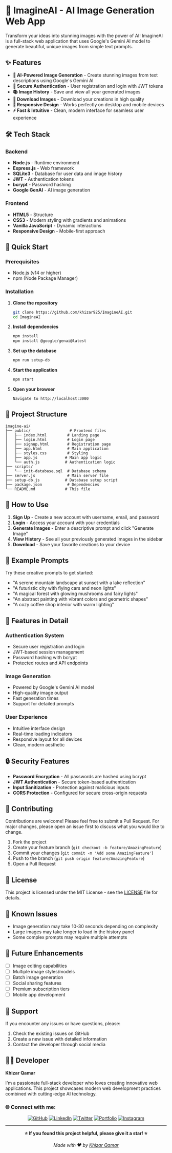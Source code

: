 # 🎨 ImagineAI - AI Image Generation Web App

Transform your ideas into stunning images with the power of AI! ImagineAI is a full-stack web application that uses Google's Gemini AI model to generate beautiful, unique images from simple text prompts.

## ✨ Features

- **🚀 AI-Powered Image Generation** - Create stunning images from text descriptions using Google's Gemini AI
- **🔐 Secure Authentication** - User registration and login with JWT tokens
- **📚 Image History** - Save and view all your generated images
- **💾 Download Images** - Download your creations in high quality
- **📱 Responsive Design** - Works perfectly on desktop and mobile devices
- **⚡ Fast & Intuitive** - Clean, modern interface for seamless user experience

## 🛠️ Tech Stack

### Backend
- **Node.js** - Runtime environment
- **Express.js** - Web framework
- **SQLite3** - Database for user data and image history
- **JWT** - Authentication tokens
- **bcrypt** - Password hashing
- **Google GenAI** - AI image generation

### Frontend
- **HTML5** - Structure
- **CSS3** - Modern styling with gradients and animations
- **Vanilla JavaScript** - Dynamic interactions
- **Responsive Design** - Mobile-first approach

## 🚀 Quick Start

### Prerequisites
- Node.js (v14 or higher)
- npm (Node Package Manager)

### Installation

1. **Clone the repository**
   ```bash
   git clone https://github.com/khizar925/ImagineAI.git
   cd ImagineAI
   ```

2. **Install dependencies**
   ```bash
   npm install
   npm install @google/genai@latest
   ```

3. **Set up the database**
   ```bash
   npm run setup-db
   ```

4. **Start the application**
   ```bash
   npm start
   ```

5. **Open your browser**
   ```
   Navigate to http://localhost:3000
   ```

## 📁 Project Structure

```
imagine-ai/
├── public/                 # Frontend files
│   ├── index.html         # Landing page
│   ├── login.html         # Login page
│   ├── signup.html        # Registration page
│   ├── app.html           # Main application
│   ├── styles.css         # Styling
│   ├── app.js            # Main app logic
│   └── auth.js           # Authentication logic
├── scripts/
│   └── init-database.sql  # Database schema
├── server.js              # Main server file
├── setup-db.js           # Database setup script
├── package.json           # Dependencies
└── README.md             # This file
```

## 🎯 How to Use

1. **Sign Up** - Create a new account with username, email, and password
2. **Login** - Access your account with your credentials
3. **Generate Images** - Enter a descriptive prompt and click "Generate Image"
4. **View History** - See all your previously generated images in the sidebar
5. **Download** - Save your favorite creations to your device


## 🎨 Example Prompts

Try these creative prompts to get started:

- "A serene mountain landscape at sunset with a lake reflection"
- "A futuristic city with flying cars and neon lights"
- "A magical forest with glowing mushrooms and fairy lights"
- "An abstract painting with vibrant colors and geometric shapes"
- "A cozy coffee shop interior with warm lighting"

## 🚀 Features in Detail

### Authentication System
- Secure user registration and login
- JWT-based session management
- Password hashing with bcrypt
- Protected routes and API endpoints

### Image Generation
- Powered by Google's Gemini AI model
- High-quality image output
- Fast generation times
- Support for detailed prompts

### User Experience
- Intuitive interface design
- Real-time loading indicators
- Responsive layout for all devices
- Clean, modern aesthetic

## 🔒 Security Features

- **Password Encryption** - All passwords are hashed using bcrypt
- **JWT Authentication** - Secure token-based authentication
- **Input Sanitization** - Protection against malicious inputs
- **CORS Protection** - Configured for secure cross-origin requests

## 🤝 Contributing

Contributions are welcome! Please feel free to submit a Pull Request. For major changes, please open an issue first to discuss what you would like to change.

1. Fork the project
2. Create your feature branch (`git checkout -b feature/AmazingFeature`)
3. Commit your changes (`git commit -m 'Add some AmazingFeature'`)
4. Push to the branch (`git push origin feature/AmazingFeature`)
5. Open a Pull Request

## 📝 License

This project is licensed under the MIT License - see the [LICENSE](LICENSE) file for details.

## 🐛 Known Issues

- Image generation may take 10-30 seconds depending on complexity
- Large images may take longer to load in the history panel
- Some complex prompts may require multiple attempts

## 🔮 Future Enhancements

- [ ] Image editing capabilities
- [ ] Multiple image styles/models
- [ ] Batch image generation
- [ ] Social sharing features
- [ ] Premium subscription tiers
- [ ] Mobile app development

## 📧 Support

If you encounter any issues or have questions, please:
1. Check the existing issues on GitHub
2. Create a new issue with detailed information
3. Contact the developer through social media

## 👨‍💻 Developer

**Khizar Qamar**

I'm a passionate full-stack developer who loves creating innovative web applications. This project showcases modern web development practices combined with cutting-edge AI technology.

### 🌐 Connect with me:

<div align="center">

[![GitHub](https://img.shields.io/badge/GitHub-100000?style=for-the-badge&logo=github&logoColor=white)](https://www.github.com/khizar925)
[![LinkedIn](https://img.shields.io/badge/LinkedIn-0077B5?style=for-the-badge&logo=linkedin&logoColor=white)](https://www.linkedin.com/in/khizarqamar)
[![Twitter](https://img.shields.io/badge/Twitter-1DA1F2?style=for-the-badge&logo=twitter&logoColor=white)](https://www.x.com/khizarqamar05)
[![Portfolio](https://img.shields.io/badge/Portfolio-FF5722?style=for-the-badge&logo=google-chrome&logoColor=white)](https://khizarqamar.me/)
[![Instagram](https://img.shields.io/badge/Instagram-E4405F?style=for-the-badge&logo=instagram&logoColor=white)](https://www.instagram.com/khizarqamar)

</div>

---

<div align="center">

**⭐ If you found this project helpful, please give it a star! ⭐**

*Made with ❤️ by [Khizar Qamar](https://github.com/khizar925)*

</div>
